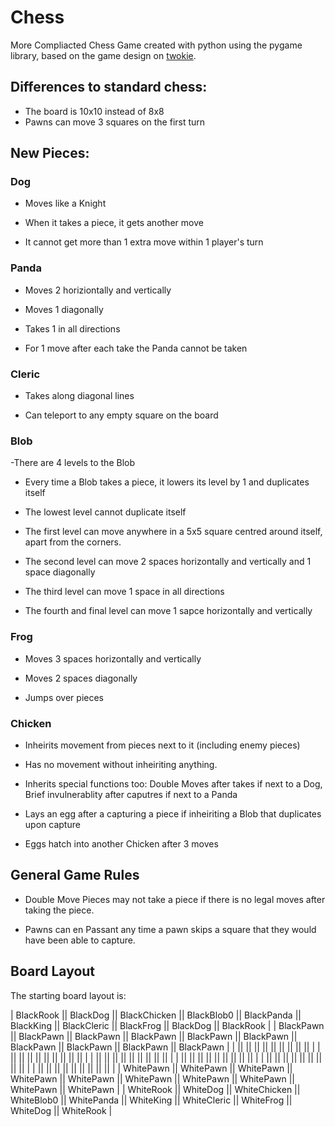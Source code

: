# Chess
More Compliacted Chess Game created with python using the pygame library, based on the game design on [twokie](http://twokie.com/chess).


## Differences to standard chess:
- The board is 10x10 instead of 8x8
- Pawns can move 3 squares on the first turn


## New Pieces:
### Dog
- Moves like a Knight

- When it takes a piece, it gets another move

- It cannot get more than 1 extra move within 1 player's turn

### Panda
- Moves 2 horiziontally and vertically

- Moves 1 diagonally

- Takes 1 in all directions

- For 1 move after each take the Panda cannot be taken

### Cleric
- Takes along diagonal lines

- Can teleport to any empty square on the board
### Blob
-There are 4 levels to the Blob

- Every time a Blob takes a piece, it lowers its level by 1 and duplicates itself

- The lowest level cannot duplicate itself

- The first level can move anywhere in a 5x5 square centred around itself, apart from the corners.

- The second level can move 2 spaces horizontally and vertically and 1 space diagonally

- The third level can move 1 space in all directions

- The fourth and final level can move 1 sapce horizontally and vertically

### Frog
- Moves 3 spaces horizontally and vertically

- Moves 2 spaces diagonally

- Jumps over pieces

### Chicken
- Inheirits movement from pieces next to it (including enemy pieces)

- Has no movement without inheiriting anything.

- Inherits special functions too: Double Moves after takes if next to a Dog, Brief invulnerablity after caputres if next to a Panda

- Lays an egg after a capturing a piece if inheiriting a Blob that duplicates upon capture

- Eggs hatch into another Chicken after 3 moves

## General Game Rules
- Double Move Pieces may not take a piece if there is no legal moves after taking the piece.

- Pawns can en Passant any time a pawn skips a square that they would have been able to capture.

## Board Layout
The starting board layout is:

| BlackRook    || BlackDog     || BlackChicken || BlackBlob0   || BlackPanda   || BlackKing    || BlackCleric  || BlackFrog    || BlackDog     || BlackRook    |
| BlackPawn    || BlackPawn    || BlackPawn    || BlackPawn    || BlackPawn    || BlackPawn    || BlackPawn    || BlackPawn    || BlackPawn    || BlackPawn    |
|              ||              ||              ||              ||              ||              ||              ||              ||              ||              |
|              ||              ||              ||              ||              ||              ||              ||              ||              ||              |
|              ||              ||              ||              ||              ||              ||              ||              ||              ||              |
|              ||              ||              ||              ||              ||              ||              ||              ||              ||              |
|              ||              ||              ||              ||              ||              ||              ||              ||              ||              |
|              ||              ||              ||              ||              ||              ||              ||              ||              ||              |
| WhitePawn    || WhitePawn    || WhitePawn    || WhitePawn    || WhitePawn    || WhitePawn    || WhitePawn    || WhitePawn    || WhitePawn    || WhitePawn    |
| WhiteRook    || WhiteDog     || WhiteChicken || WhiteBlob0   || WhitePanda   || WhiteKing    || WhiteCleric  || WhiteFrog    || WhiteDog     || WhiteRook    |
